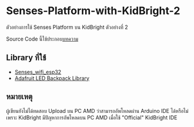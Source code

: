 # Senses-Platform-with-KidBright-2
ตัวอย่างการใช้ Senses Platform บน KidBright ตัวอย่างที่ 2

Source Code นี้ใช้ประกอบ[บทความ]()

## Library ที่ใช้
- [Senses_wifi_esp32](https://github.com/Isaranu/Senses_wifi_esp32)
- [Adafruit LED Backpack Library](https://github.com/adafruit/Adafruit_LED_Backpack)

## หมายเหตุ
ผู้เขียนยังไม่ได้ทดสอบ Upload บน PC AMD ว่าสามารถอัพโหลดผ่าน Arduino IDE ได้หรือไม่ เพราะ KidBright มีปัญหาการอัพโหลดบน PC AMD เมื่อใช้ "Official" KidBright IDE
